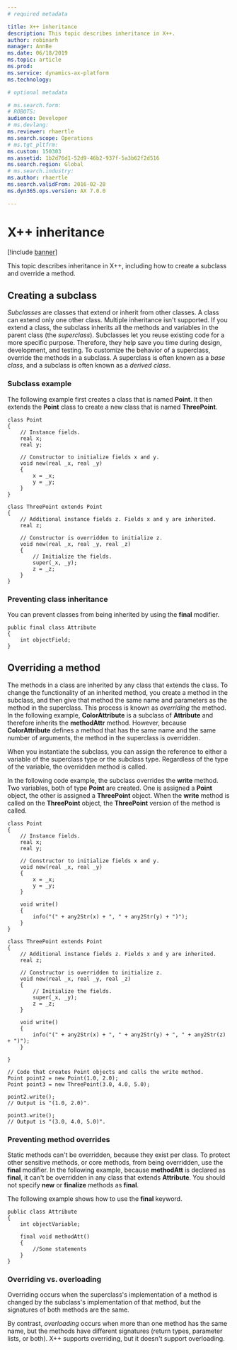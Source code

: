 ```yaml
---
# required metadata

title: X++ inheritance
description: This topic describes inheritance in X++.
author: robinarh
manager: AnnBe
ms.date: 06/18/2019
ms.topic: article
ms.prod: 
ms.service: dynamics-ax-platform
ms.technology: 

# optional metadata

# ms.search.form: 
# ROBOTS: 
audience: Developer
# ms.devlang: 
ms.reviewer: rhaertle
ms.search.scope: Operations
# ms.tgt_pltfrm: 
ms.custom: 150303
ms.assetid: 1b2d76d1-52d9-46b2-937f-5a3b62f2d516
ms.search.region: Global
# ms.search.industry: 
ms.author: rhaertle
ms.search.validFrom: 2016-02-28
ms.dyn365.ops.version: AX 7.0.0

---
```


# X++ inheritance

[!include [banner](../includes/banner.md)]

This topic describes inheritance in X++, including how to create a subclass and override a method.

## Creating a subclass
*Subclasses* are classes that extend or inherit from other classes. A class can extend only one other class. Multiple inheritance isn't supported. If you extend a class, the subclass inherits all the methods and variables in the parent class (the *superclass*). Subclasses let you reuse existing code for a more specific purpose. Therefore, they help save you time during design, development, and testing. To customize the behavior of a superclass, override the methods in a subclass. A superclass is often known as a *base class*, and a subclass is often known as a *derived class*.

### Subclass example

The following example first creates a class that is named **Point**. It then extends the **Point** class to create a new class that is named **ThreePoint**.

```xpp
class Point
{
    // Instance fields.
    real x; 
    real y; 

    // Constructor to initialize fields x and y.
    void new(real _x, real _y)
    { 
        x = _x;
        y = _y;
    }
}

class ThreePoint extends Point
{
    // Additional instance fields z. Fields x and y are inherited.
    real z; 

    // Constructor is overridden to initialize z.
    void new(real _x, real _y, real _z)
    {
        // Initialize the fields.
        super(_x, _y); 
        z = _z;
    }
}
```

### Preventing class inheritance

You can prevent classes from being inherited by using the **final** modifier.

```xpp
public final class Attribute
{
    int objectField;
}
```

## Overriding a method
The methods in a class are inherited by any class that extends the class. To change the functionality of an inherited method, you create a method in the subclass, and then give that method the same name and parameters as the method in the superclass. This process is known as *overriding* the method. In the following example, **ColorAttribute** is a subclass of **Attribute** and therefore inherits the **methodAttr** method. However, because **ColorAttribute** defines a method that has the same name and the same number of arguments, the method in the superclass is overridden.

When you instantiate the subclass, you can assign the reference to either a variable of the superclass type or the subclass type. Regardless of the type of the variable, the overridden method is called. 

In the following code example, the subclass overrides the **write** method. Two variables, both of type **Point** are created. One is assigned a **Point** object, the other is assigned a **ThreePoint** object. When the **write** method is called on the **ThreePoint** object, the **ThreePoint** version of the method is called.

```xpp
class Point
{
    // Instance fields.
    real x;
    real y;

    // Constructor to initialize fields x and y.
    void new(real _x, real _y)
    {
        x = _x;
        y = _y;
    }

    void write()
    {
        info("(" + any2Str(x) + ", " + any2Str(y) + ")");
    }
}

class ThreePoint extends Point
{
    // Additional instance fields z. Fields x and y are inherited.
    real z;

    // Constructor is overridden to initialize z.
    void new(real _x, real _y, real _z)
    {
        // Initialize the fields.
        super(_x, _y);
        z = _z;
    }

    void write()
    {
        info("(" + any2Str(x) + ", " + any2Str(y) + ", " + any2Str(z) + ")");
    }

}

// Code that creates Point objects and calls the write method.
Point point2 = new Point(1.0, 2.0);
Point point3 = new ThreePoint(3.0, 4.0, 5.0);

point2.write();
// Output is "(1.0, 2.0)".

point3.write();
// Output is "(3.0, 4.0, 5.0)".
```


### Preventing method overrides

Static methods can't be overridden, because they exist per class. To protect other sensitive methods, or core methods, from being overridden, use the **final** modifier. In the following example, because **methodAtt** is declared as **final**, it can't be overridden in any class that extends **Attribute**. You should not specify **new** or **finalize** methods as **final**. 

The following example shows how to use the **final** keyword.

```xpp
public class Attribute
{
    int objectVariable;

    final void methodAtt()
    {
        //Some statements
    }
}
```

### Overriding vs. overloading

Overriding occurs when the superclass's implementation of a method is changed by the subclass's implementation of that method, but the signatures of both methods are the same. 

By contrast, *overloading* occurs when more than one method has the same name, but the methods have different signatures (return types, parameter lists, or both). X++ supports overriding, but it doesn't support overloading.

